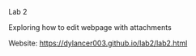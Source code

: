 Lab 2

Exploring how to edit webpage with attachments

Website: https://dylancer003.github.io/lab2/lab2.html
